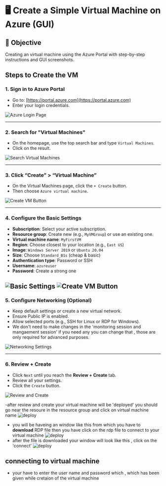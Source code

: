 # 🖥️ Create a Simple Virtual Machine on Azure (GUI)

## 🎯 Objective
Creating an virtual machine using the Azure Portal with step-by-step instructions and GUI screenshots.


##  Steps to Create the VM

###  1. Sign in to Azure Portal
- Go to: [https://portal.azure.com](https://portal.azure.com)
- Enter your login credentials.

![Azure Login Page](images/loginpage1.jpg)

---

###  2. Search for "Virtual Machines"
- On the homepage, use the top search bar and type `Virtual Machines`.
- Click on the result.

![Search Virtual Machines](images/searchvm.png)

---

### 3. Click “Create” > “Virtual Machine”
- On the Virtual Machines page, click the `+ Create` button.
- Then choose `Azure virtual machine`.

![Create VM Button](images/hit1.jpg)


---

### 4. Configure the Basic Settings
- **Subscription**: Select your active subscription.
- **Resource group**: Create new (e.g., `MyVMGroup`) or use an existing one.
- **Virtual machine name**: `MyFirstVM`
- **Region**: Choose closest to your location (e.g., `East US`)
- **Image**: `Windows Server 2019` or `Ubuntu 20.04`
- **Size**: Choose `Standard_B1s` (cheap & basic)
- **Authentication type**: Password or SSH
- **Username**: `azureuser`
- **Password**: Create a strong one

![Basic Settings](images/hit2.jpg)
![Create VM Button](images/basic.jpg)
---

### 5. Configure Networking (Optional)
- Keep default settings or create a new virtual network.
- Ensure Public IP is enabled.
- Allow selected ports (e.g., SSH for Linux or RDP for Windows).
- We don't need to make changes in the 'monitoring session and mangaement session' if you need any you can change that , those are only required for advanced purposes.

![Networking Settings](images/2025-04-23_12-51-20.png)

---

###  6. Review + Create
- Click `Next` until you reach the **Review + Create** tab.
- Review all your settings.
- Click the `Create` button.

![Review and Create](images/reviewandcreate.jpg)

-after review and create your virtual machine will be 'deployed' you should go near the resoure in the resource group and click on virtual machine name
![deploy](images/dp.png)

- you will be haveing an window like this from which you have to **download** RDP file then you have click on the rdp file to connect to your virtual machine
![deploy](images/adp.png)
- after the file is downloaded your window will look like this , click on the 'connect'
![deploy](images/dpp.png)
  
## connecting to virtual machine
- your have to enter the user name and password which , which has been given  while cretaion of the virtual machine

  






